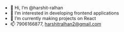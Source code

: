 - 👋 Hi, I’m @harshit-ralhan
- 👀 I’m interested in developing frontend applications
- 🌱 I’m currently making projects on React
- 📫 7906166877, harshitralhan2@gmail.com
